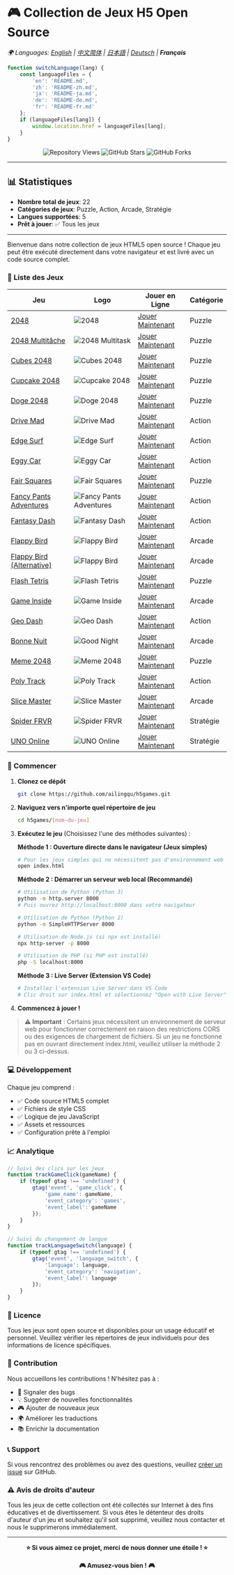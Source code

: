 # 🎮 Collection de Jeux H5 Open Source

*🌍 Languages: [English](README.md) | [中文简体](README-zh.md) | [日本語](README-ja.md) | [Deutsch](README-de.md) | **Français***

<!-- Script de changement de langue -->
```javascript
function switchLanguage(lang) {
    const languageFiles = {
        'en': 'README.md',
        'zh': 'README-zh.md',
        'ja': 'README-ja.md',
        'de': 'README-de.md',
        'fr': 'README-fr.md'
    };
    if (languageFiles[lang]) {
        window.location.href = languageFiles[lang];
    }
}
```

<!-- Compteur de statistiques -->
<div align="center">
    <img src="https://komarev.com/ghpvc/?username=ailingqu&label=Vues%20du%20dépôt&color=0e75b6&style=flat" alt="Repository Views" />
    <img src="https://img.shields.io/github/stars/ailingqu/h5games?style=social" alt="GitHub Stars" />
    <img src="https://img.shields.io/github/forks/ailingqu/h5games?style=social" alt="GitHub Forks" />
</div>

---

## 📊 Statistiques

- **Nombre total de jeux**: 22
- **Catégories de jeux**: Puzzle, Action, Arcade, Stratégie
- **Langues supportées**: 5
- **Prêt à jouer**: ✅ Tous les jeux

---

Bienvenue dans notre collection de jeux HTML5 open source ! Chaque jeu peut être exécuté directement dans votre navigateur et est livré avec un code source complet.

### 🎯 Liste des Jeux

| Jeu | Logo | Jouer en Ligne | Catégorie |
|-----|------|----------------|-----------|
| [2048](./2048/) | ![2048](./2048/cover.png) | [Jouer Maintenant](https://cubes-2048.io/games/2048) | Puzzle |
| [2048 Multitâche](./2048-Multitask/) | ![2048 Multitask](./2048-Multitask/cover.png) | [Jouer Maintenant](https://cubes-2048.io/games/2048-Multitask) | Puzzle |
| [Cubes 2048](./cubes-2048/) | ![Cubes 2048](./cubes-2048/cover.png) | [Jouer Maintenant](https://cubes-2048.io/games/cubes-2048) | Puzzle |
| [Cupcake 2048](./Cupcake-2048/) | ![Cupcake 2048](./Cupcake-2048/cover.png) | [Jouer Maintenant](https://cubes-2048.io/games/Cupcake-2048) | Puzzle |
| [Doge 2048](./Doge-2048/) | ![Doge 2048](./Doge-2048/cover.png) | [Jouer Maintenant](https://cubes-2048.io/games/Doge-2048) | Puzzle |
| [Drive Mad](./Drive-Mad/) | ![Drive Mad](./Drive-Mad/cover.png) | [Jouer Maintenant](https://cubes-2048.io/games/Drive-Mad) | Action |
| [Edge Surf](./Edge-Surf/) | ![Edge Surf](./Edge-Surf/cover.png) | [Jouer Maintenant](https://cubes-2048.io/games/Edge-Surf) | Action |
| [Eggy Car](./Eggy-Car/) | ![Eggy Car](./Eggy-Car/cover.png) | [Jouer Maintenant](https://cubes-2048.io/games/Eggy-Car) | Action |
| [Fair Squares](./Fair-Squares/) | ![Fair Squares](./Fair-Squares/cover.png) | [Jouer Maintenant](https://cubes-2048.io/games/Fair-Squares) | Puzzle |
| [Fancy Pants Adventures](./Fancy-Pants-Adventures/) | ![Fancy Pants Adventures](./Fancy-Pants-Adventures/cover.png) | [Jouer Maintenant](https://cubes-2048.io/games/Fancy-Pants-Adventures) | Action |
| [Fantasy Dash](./Fantasy-Dash/) | ![Fantasy Dash](./Fantasy-Dash/cover.png) | [Jouer Maintenant](https://cubes-2048.io/games/Fantasy-Dash) | Action |
| [Flappy Bird](./Flappy-Bird/) | ![Flappy Bird](./Flappy-Bird/cover.png) | [Jouer Maintenant](https://cubes-2048.io/games/Flappy-Bird) | Arcade |
| [Flappy Bird (Alternative)](./FlappyBird/) | ![Flappy Bird](./FlappyBird/cover.png) | [Jouer Maintenant](https://cubes-2048.io/games/FlappyBird) | Arcade |
| [Flash Tetris](./Flash-Tetris/) | ![Flash Tetris](./Flash-Tetris/cover.png) | [Jouer Maintenant](https://cubes-2048.io/games/Flash-Tetris) | Puzzle |
| [Game Inside](./Game-Inside/) | ![Game Inside](./Game-Inside/cover.png) | [Jouer Maintenant](https://cubes-2048.io/games/Game-Inside) | Arcade |
| [Geo Dash](./GeoDash/) | ![Geo Dash](./GeoDash/cover.png) | [Jouer Maintenant](https://cubes-2048.io/games/GeoDash) | Action |
| [Bonne Nuit](./Goodnight/) | ![Good Night](./Goodnight/cover.png) | [Jouer Maintenant](https://cubes-2048.io/games/Goodnight) | Arcade |
| [Meme 2048](./Meme-2048/) | ![Meme 2048](./Meme-2048/cover.png) | [Jouer Maintenant](https://cubes-2048.io/games/Meme-2048) | Puzzle |
| [Poly Track](./polytrack/) | ![Poly Track](./polytrack/cover.png) | [Jouer Maintenant](https://cubes-2048.io/games/polytrack) | Action |
| [Slice Master](./slicemaster/) | ![Slice Master](./slicemaster/cover.png) | [Jouer Maintenant](https://cubes-2048.io/games/slicemaster) | Arcade |
| [Spider FRVR](./spiderfrvr/) | ![Spider FRVR](./spiderfrvr/cover.png) | [Jouer Maintenant](https://cubes-2048.io/games/spiderfrvr) | Stratégie |
| [UNO Online](./unoonline/) | ![UNO Online](./unoonline/cover.png) | [Jouer Maintenant](https://cubes-2048.io/games/unoonline) | Stratégie |

### 🚀 Commencer

1. **Clonez ce dépôt**
   ```bash
   git clone https://github.com/ailingqu/h5games.git
   ```

2. **Naviguez vers n'importe quel répertoire de jeu**
   ```bash
   cd h5games/[nom-du-jeu]
   ```

3. **Exécutez le jeu** (Choisissez l'une des méthodes suivantes) :

   **Méthode 1 : Ouverture directe dans le navigateur (Jeux simples)**
   ```bash
   # Pour les jeux simples qui ne nécessitent pas d'environnement web
   open index.html
   ```

   **Méthode 2 : Démarrer un serveur web local (Recommandé)**
   ```bash
   # Utilisation de Python (Python 3)
   python -m http.server 8000
   # Puis ouvrez http://localhost:8000 dans votre navigateur
   
   # Utilisation de Python (Python 2)
   python -m SimpleHTTPServer 8000
   
   # Utilisation de Node.js (si npx est installé)
   npx http-server -p 8000
   
   # Utilisation de PHP (si PHP est installé)
   php -S localhost:8000
   ```

   **Méthode 3 : Live Server (Extension VS Code)**
   ```bash
   # Installez l'extension Live Server dans VS Code
   # Clic droit sur index.html et sélectionnez "Open with Live Server"
   ```

4. **Commencez à jouer !**

> **⚠️ Important** : Certains jeux nécessitent un environnement de serveur web pour fonctionner correctement en raison des restrictions CORS ou des exigences de chargement de fichiers. Si un jeu ne fonctionne pas en ouvrant directement index.html, veuillez utiliser la méthode 2 ou 3 ci-dessus.

### 💻 Développement

Chaque jeu comprend :
- ✅ Code source HTML5 complet
- ✅ Fichiers de style CSS
- ✅ Logique de jeu JavaScript
- ✅ Assets et ressources
- ✅ Configuration prête à l'emploi

### 📈 Analytique

<!-- Analytique des jeux -->
```javascript
// Suivi des clics sur les jeux
function trackGameClick(gameName) {
    if (typeof gtag !== 'undefined') {
        gtag('event', 'game_click', {
            'game_name': gameName,
            'event_category': 'games',
            'event_label': gameName
        });
    }
}

// Suivi du changement de langue
function trackLanguageSwitch(language) {
    if (typeof gtag !== 'undefined') {
        gtag('event', 'language_switch', {
            'language': language,
            'event_category': 'navigation',
            'event_label': language
        });
    }
}
```

### 📜 Licence

Tous les jeux sont open source et disponibles pour un usage éducatif et personnel. Veuillez vérifier les répertoires de jeux individuels pour des informations de licence spécifiques.

### 🤝 Contribution

Nous accueillons les contributions ! N'hésitez pas à :
- 🐛 Signaler des bugs
- 💡 Suggérer de nouvelles fonctionnalités
- 🎮 Ajouter de nouveaux jeux
- 🌍 Améliorer les traductions
- 📚 Enrichir la documentation

### 📞 Support

Si vous rencontrez des problèmes ou avez des questions, veuillez [créer un issue](https://github.com/ailingqu/h5games/issues) sur GitHub.

### ⚠️ Avis de droits d'auteur

Tous les jeux de cette collection ont été collectés sur Internet à des fins éducatives et de divertissement. Si vous êtes le détenteur des droits d'auteur d'un jeu et souhaitez qu'il soit supprimé, veuillez nous contacter et nous le supprimerons immédiatement.

---

<div align="center">
    <strong>⭐ Si vous aimez ce projet, merci de nous donner une étoile ! ⭐</strong>
    <br><br>
    <strong>🎮 Amusez-vous bien ! 🎮</strong>
</div> 